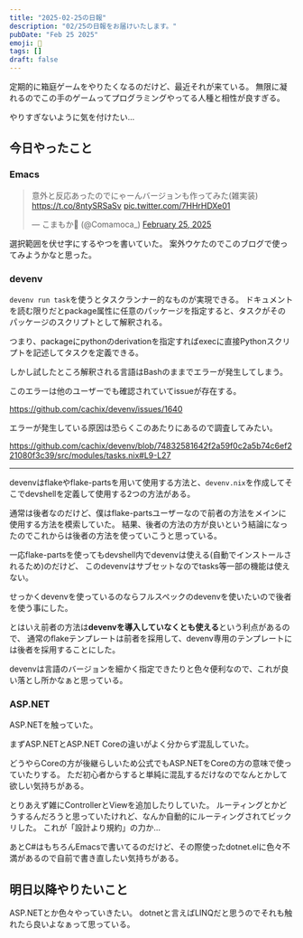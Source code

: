 ```yaml
---
title: "2025-02-25の日報"
description: "02/25の日報をお届けいたします。"
pubDate: "Feb 25 2025"
emoji: 🦊
tags: []
draft: false
---
```


定期的に箱庭ゲームをやりたくなるのだけど、最近それが来ている。
無限に凝れるのでこの手のゲームってプログラミングやってる人種と相性が良すぎる。

やりすぎないように気を付けたい...

## 今日やったこと

### Emacs

<blockquote class="twitter-tweet"><p lang="ja" dir="ltr">意外と反応あったのでにゃーんバージョンも作ってみた(雑実装) <a href="https://t.co/8ntySRSaSv">https://t.co/8ntySRSaSv</a> <a href="https://t.co/7HHrHDXe01">pic.twitter.com/7HHrHDXe01</a></p>&mdash; こまもか🦊 (@Comamoca_) <a href="https://twitter.com/Comamoca_/status/1894295116753576137?ref_src=twsrc%5Etfw">February 25, 2025</a></blockquote> <script async src="https://platform.twitter.com/widgets.js" charset="utf-8"></script>

選択範囲を伏せ字にするやつを書いていた。
案外ウケたのでこのブログで使ってみようかなと思った。

### devenv

`devenv run task`を使うとタスクランナー的なものが実現できる。
ドキュメントを読む限りだとpackage属性に任意のパッケージを指定すると、タスクがそのパッケージのスクリプトとして解釈される。

つまり、packageにpythonのderivationを指定すればexecに直接Pythonスクリプトを記述してタスクを定義できる。

しかし試したところ解釈される言語はBashのままでエラーが発生してしまう。

このエラーは他のユーザーでも確認されていてissueが存在する。

https://github.com/cachix/devenv/issues/1640

エラーが発生している原因は恐らくこのあたりにあるので調査してみたい。

https://github.com/cachix/devenv/blob/74832581642f2a59f0c2a5b74c6ef221080f3c39/src/modules/tasks.nix#L9-L27

---

devenvはflakeやflake-partsを用いて使用する方法と、`devenv.nix`を作成してそこでdevshellを定義して使用する2つの方法がある。

通常は後者なのだけど、僕はflake-partsユーザーなので前者の方法をメインに使用する方法を模索していた。
結果、後者の方法の方が良いという結論になったのでこれからは後者の方法を使っていこうと思っている。

一応flake-partsを使ってもdevshell内でdevenvは使える(自動でインストールされるため)のだけど、
このdevenvはサブセットなのでtasks等一部の機能は使えない。

せっかくdevenvを使っているのならフルスペックのdevenvを使いたいので後者を使う事にした。

とはいえ前者の方法は**devenvを導入していなくとも使える**という利点があるので、
通常のflakeテンプレートは前者を採用して、devenv専用のテンプレートには後者を採用することにした。

devenvは言語のバージョンを細かく指定できたりと色々便利なので、これが良い落とし所かなぁと思っている。

### ASP.NET

ASP.NETを触っていた。

まずASP.NETとASP.NET Coreの違いがよく分からず混乱していた。

どうやらCoreの方が後継らしいため公式でもASP.NETをCoreの方の意味で使っていたりする。
ただ初心者からすると単純に混乱するだけなのでなんとかして欲しい気持ちがある。

とりあえず雑にControllerとViewを追加したりしていた。
ルーティングとかどうするんだろうと思っていたけれど、なんか自動的にルーティングされてビックリした。
これが「設計より規約」の力か...

あとC#はもちろんEmacsで書いてるのだけど、その際使ったdotnet.elに色々不満があるので自前で書き直したい気持ちがある。

## 明日以降やりたいこと

ASP.NETとか色々やっていきたい。
dotnetと言えばLINQだと思うのでそれも触れたら良いよなぁって思っている。

